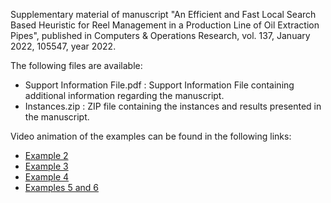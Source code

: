 Supplementary material of manuscript "An Efficient and Fast Local Search Based Heuristic for Reel Management in a Production Line of Oil Extraction Pipes", published in Computers &amp; Operations Research, vol. 137, January 2022, 105547, year 2022.

The following files are available:
- Support Information File.pdf : Support Information File containing additional information regarding the manuscript.
- Instances.zip : ZIP file containing the instances and results presented in the manuscript.

Video animation of the examples can be found in the following links:
- [Example 2](https://youtu.be/mAndp7v8Cqk)
- [Example 3](https://youtu.be/VpHo4Cc97-M)
- [Example 4](https://youtu.be/hI-udcfkbiE)
- [Examples 5 and 6](https://youtu.be/Q4FHhtq_BaQ)
